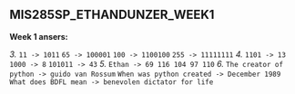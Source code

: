 ## MIS285SP_ETHANDUNZER_WEEK1

__Week 1 ansers:__

  *3.*
    `11 -> 1011`
    `65 -> 100001`
    `100 -> 1100100`
    `255 -> 11111111`
  *4.*
    `1101 -> 13`
    `1000 -> 8`
    `101011 -> 43`
  *5.*
    `Ethan -> 69 116 104 97 110`
  *6.*
    `The creator of python -> guido van Rossum`
    `When was python created -> December 1989`
    `What does BDFL mean -> benevolen dictator for life`
